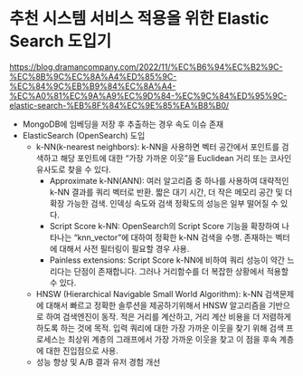 추천 시스템 서비스 적용을 위한 Elastic Search 도입기
=

https://blog.dramancompany.com/2022/11/%EC%B6%94%EC%B2%9C-%EC%8B%9C%EC%8A%A4%ED%85%9C-%EC%84%9C%EB%B9%84%EC%8A%A4-%EC%A0%81%EC%9A%A9%EC%9D%84-%EC%9C%84%ED%95%9C-elastic-search-%EB%8F%84%EC%9E%85%EA%B8%B0/

- MongoDB에 임베딩을 저장 후 추출하는 경우 속도 이슈 존재
- ElasticSearch (OpenSearch) 도입
  - k-NN(k-nearest neighbors): k-NN을 사용하면 벡터 공간에서 포인트를 검색하고 해당 포인트에 대한 “가장 가까운 이웃”을 Euclidean 거리 또는 코사인 유사도로 찾을 수 있다.
    - Approximate k-NN(ANN): 여러 알고리즘 중 하나를 사용하여 대략적인 k-NN 결과를 쿼리 벡터로 반환. 짧은 대기 시간, 더 작은 메모리 공간 및 더 확장 가능한 검색. 인덱싱 속도와 검색 정확도의 성능은 일부 떨어질 수 있다.
    - Script Score k-NN: OpenSearch의 Script Score 기능을 확장하여 나타나는 “knn_vector”에 대하여 정확한 k-NN 검색을 수행. 존재하는 벡터에 대해서 사전 필터링이 필요할 경우 사용.
    - Painless extensions: Script Score k-NN에 비하여 쿼리 성능이 약간 느리다는 단점이 존재합니다. 그러나 거리함수를 더 복잡한 상황에서 적용할 수 있다.
  - HNSW (Hierarchical Navigable Small World Algorithm): k-NN 검색문제에 대해서 빠르고 정확한 솔루션을 제공하기위해서 HNSW 알고리즘을 기반으로 하여 검색엔진이 동작. 적은 거리를 계산하고, 거리 계산 비용을 더 저렴하게 하도록 하는 것에 목적. 입력 쿼리에 대한 가장 가까운 이웃을 찾기 위해 검색 프로세스는 최상위 계층의 그래프에서 가장 가까운 이웃을 찾고 이 점을 후속 계층에 대한 진입점으로 사용.
  - 성능 향상 및 A/B 결과 유저 경험 개선
